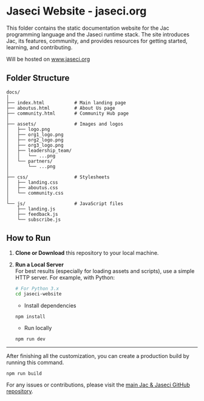 # Jaseci Website - jaseci.org

This folder contains the static documentation website for the Jac programming language and the Jaseci runtime stack. The site introduces Jac, its features, community, and provides resources for getting started, learning, and contributing.

Will be hosted on www.jaseci.org

## Folder Structure

```
docs/
│
├── index.html           # Main landing page
├── aboutus.html         # About Us page
├── community.html       # Community Hub page
│
├── assets/              # Images and logos
│   ├── logo.png
│   ├── org1_logo.png
│   ├── org2_logo.png
│   ├── org3_logo.png
│   ├── leadership_team/
│   │   └── ...png
│   └── partners/
│       └── ...png
│
├── css/                 # Stylesheets
│   ├── landing.css
│   ├── aboutus.css
│   └── community.css
│
└── js/                  # JavaScript files
    ├── landing.js
    ├── feedback.js
    └── subscribe.js
```

## How to Run

1. **Clone or Download** this repository to your local machine.

2. **Run a Local Server**  
   For best results (especially for loading assets and scripts), use a simple HTTP server. For example, with Python:

   ```sh
   # For Python 3.x
   cd jaseci-website
   ```
   * Install dependencies

    ```
    npm install
    ```

    * Run locally

    ```
    npm run dev
    ```

---

After finishing all the customization, you can create a production build by running this command.

```
npm run build
```

For any issues or contributions, please visit the [main Jac & Jaseci GitHub repository](https://github.com/Jaseci-Labs/jaseci).
